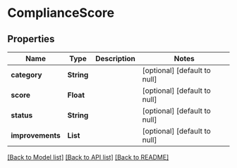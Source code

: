 # ComplianceScore
## Properties

| Name | Type | Description | Notes |
|------------ | ------------- | ------------- | -------------|
| **category** | **String** |  | [optional] [default to null] |
| **score** | **Float** |  | [optional] [default to null] |
| **status** | **String** |  | [optional] [default to null] |
| **improvements** | **List** |  | [optional] [default to null] |

[[Back to Model list]](../README.md#documentation-for-models) [[Back to API list]](../README.md#documentation-for-api-endpoints) [[Back to README]](../README.md)

